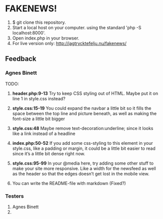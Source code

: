# FAKENEWS!

1. \$ git clone this repository.
2. Start a local host on your computer.
   using the standard 'php -S localhost:8000'.
3. Open index.php in your browser.
4. For live version only: http://jagtrycktefelju.nu/fakenews/

## Feedback

### Agnes Binett

TODO:

1. **header.php:9-13**
   Try to keep CSS styling out of HTML. Maybe put it on line 1 in style.css instead?

2. **style.css:15-19**
   You could expand the navbar a little bit so it fills the space between the top line and picture beneath, as well as making the font-size a little bit bigger

3. **style.css:48**
   Maybe remove text-decoration:underline; since it looks like a link instead of a headline

4. **index.php:50-52**
   If you add some css-styling to this element in your style.css, like a padding or margin, it could be a little bit easier to read since it’s a little bit dense right now.

5. **style.css:95-99**
   In your @media here, try adding some other stuff to make your site more responsive. Like a width for the newsfeed as well as the header so that the edges doesn’t get lost in the mobile view.

6. You can write the README-file with markdown (Fixed?)

### Testers

1. Agnes Binett
2.
